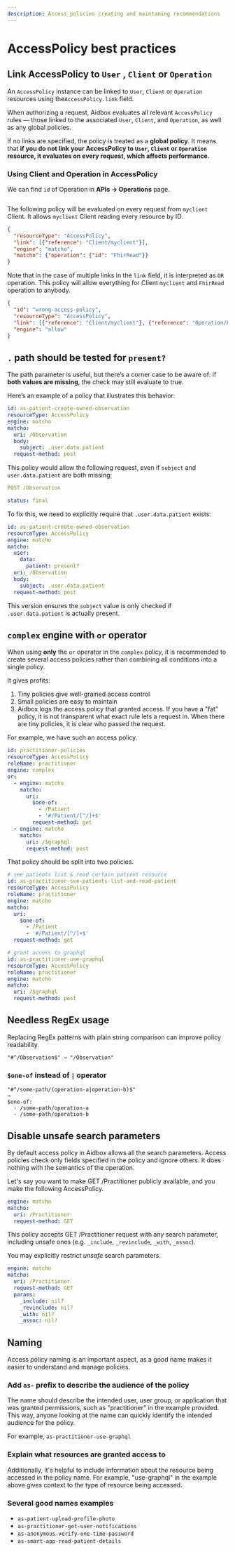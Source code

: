 ```yaml
---
description: Access policies creating and maintaning recommendations
---
```


# AccessPolicy best practices

## Link AccessPolicy to `User` , `Client` or `Operation`&#x20;

An `AccessPolicy` instance can be linked to `User`, `Client` or `Operation` resources using the`AccessPolicy.link` field.&#x20;

When authorizing a request, Aidbox evaluates all relevant `AccessPolicy` rules — those linked to the associated `User`, `Client`, and `Operation`, as well as any global policies.

If no links are specified, the policy is treated as a **global policy**. It means that **if you do not link your AccessPolicy to `User`, `Client` or `Operation` resource, it evaluates on every request, which affects performance.**

### Using Client and Operation in AccessPolicy

We can find `id` of Operation in **APIs -> Operations** page.

<figure><img src="../../.gitbook/assets/image (1).png" alt=""><figcaption></figcaption></figure>

The following policy will be evaluated on every request from  `myclient` Client. It allows  `myclient` Client  reading every resource by ID.&#x20;

```json
{
  "resourceType": "AccessPolicy",
  "link": [{"reference": "Client/myclient"}],
  "engine": "matcho",
  "matcho": {"operation": {"id": "FhirRead"}}
}
```

Note that in the case of multiple links in the `link` field, it is interpreted as `OR` operation. This policy will allow everything for Client `myclient` and `FhirRead` operation to anybody.

```json
{
  "id": "wrong-access-policy",
  "resourceType": "AccessPolicy",
  "link": [{"reference": "Client/myclient"}, {"reference": "Operation/FhirRead"}],
  "engine": "allow"
}
```

## `.` path should be tested for `present?`

The path parameter is useful, but there’s a corner case to be aware of: if **both values are missing**, the check may still evaluate to true.

Here’s an example of a policy that illustrates this behavior:

```yaml
id: as-patient-create-owned-observation
resourceType: AccessPolicy
engine: matcho
matcho:
  uri: /Observation
  body:
    subject: .user.data.patient
  request-method: post
```

This policy would allow the following request, even if `subject` and `user.data.patient` are both missing:

```yaml
POST /Observation

status: final
```

To fix this, we need to explicitly require that `.user.data.patient` exists:

```yaml
id: as-patient-create-owned-observation
resourceType: AccessPolicy
engine: matcho
matcho:
  user:
    data:
      patient: present?
  uri: /Observation
  body:
    subject: .user.data.patient
  request-method: post
```

This version ensures the `subject` value is only checked if `.user.data.patient` is actually present.

## `complex` engine with `or` operator

When using **only** the `or` operator in the `complex` policy, it is recommended to create several access policies rather than combining all conditions into a single policy.

It gives profits:

1. Tiny policies give well-grained access control
2. Small policies are easy to maintain
3. Aidbox logs the access policy that granted access. If you have a "fat" policy, it is not transparent what exact rule lets a request in. When there are tiny policies, it is clear who passed the request.

For example, we have such an access policy.

```yaml
id: practitioner-policies
resourceType: AccessPolicy
roleName: practitioner
engine: complex
or:
  - engine: matcho
    matcho:
      uri:
        $one-of:
          - /Patient
          - '#/Patient/[^/]+$'
        request-method: get
  - engine: matcho
    matcho:
      uri: /$graphql
      request-method: post
```

That policy should be split into two policies.

```yaml
# see patients list & read certain patient resource
id: as-practitioner-see-patients-list-and-read-patient
resourceType: AccessPolicy
roleName: practitioner
engine: matcho
matcho:
  uri:
    $one-of:
      - /Patient
      - '#/Patient/[^/]+$'
  request-method: get

# grant access to graphql
id: as-practitioner-use-graphql
resourceType: AccessPolicy
roleName: practitioner
engine: matcho
matcho:
  uri: /$graphql
  request-method: post
```

## Needless RegEx usage

Replacing RegEx patterns with plain string comparison can improve policy readability.

```
"#^/Observation$" → "/Observation"
```

### `$one-of` instead of `|` operator

```
"#^/some-path/(operation-a|operation-b)$"
→
$one-of:
  - /some-path/operation-a
  - /some-path/operation-b
```

## Disable unsafe search parameters

By default access policy in Aidbox allows all the search parameters. Access policies check only fields specified in the policy and ignore others. It does nothing with the semantics of the operation.

Let's say you want to make GET /Practitioner publicly available, and you make the following AccessPolicy.

```yaml
engine: matcho
matcho:
  uri: /Practitioner
  request-method: GET
```

This policy accepts GET /Practitioner request with any search parameter, including unsafe ones (e.g. `_include`, `_revinclude`, `_with`, `_assoc`).

You may explicitly restrict _unsafe_ search parameters.

```yaml
engine: matcho
matcho:
  uri: /Practitioner
  request-method: GET
  params:
    _include: nil?
    _revinclude: nil?
    _with: nil?
    _assoc: nil?
```

## Naming

Access policy naming is an important aspect, as a good name makes it easier to understand and manage policies.

### Add `as-` prefix to describe the audience of the policy

The name should describe the intended user, user group, or application that was granted permissions, such as "practitioner" in the example provided. This way, anyone looking at the name can quickly identify the intended audience for the policy.

For example, `as-practitioner-use-graphql`

### Explain what resources are granted access to

Additionally, it's helpful to include information about the resource being accessed in the policy name. For example, "use-graphql" in the example above gives context to the type of resource being accessed.

### Several good names examples

* `as-patient-upload-profile-photo`
* `as-practitioner-get-user-notifications`
* `as-anonymous-verify-one-time-password`
* `as-smart-app-read-patient-details`

